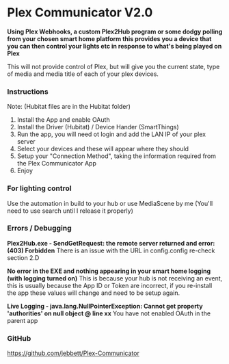 # Plex Communicator V2.0

**Using Plex Webhooks, a custom Plex2Hub program or some dodgy polling from your chosen smart home platform this provides you a device that you can then control your lights etc in response to what's being played on Plex**

This will not provide control of Plex, but will give you the current state, type of media and media title of each of your plex devices.

### Instructions

Note: (Hubitat files are in the Hubitat folder)

1. Install the App and enable OAuth
2. Install the Driver (Hubitat) / Device Hander (SmartThings)
3. Run the app, you will need ot login and add the LAN IP of your plex server
4. Select your devices and these will appear where they should
5. Setup your "Connection Method", taking the information required from the Plex Communicator App
6. Enjoy

### For lighting control

Use the automation in build to your hub or use MediaScene by me (You'll need to use search until I release it properly)

### Errors / Debugging

**Plex2Hub.exe - SendGetRequest: the remote server returned and error: (403) Forbidden**
There is an issue with the URL in config.config re-check section 2.D

**No error in the EXE and nothing appearing in your smart home logging (with logging turned on)**
This is because your hub is not receiving an event, this is usually because the App ID or Token are incorrect, if you re-install the app these values will change and need to be setup again.

**Live Logging - java.lang.NullPointerException: Cannot get property 'authorities' on null object @ line xx**
You have not enabled OAuth in the parent app

### GitHub
https://github.com/jebbett/Plex-Communicator